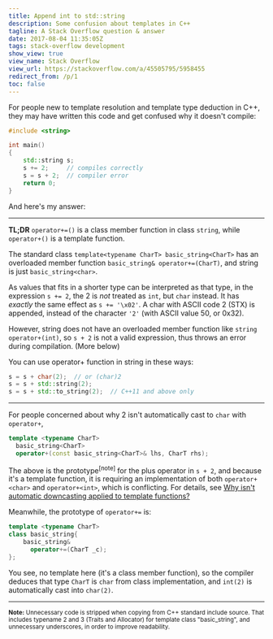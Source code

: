 ```yaml
---
title: Append int to std::string
description: Some confusion about templates in C++
tagline: A Stack Overflow question & answer
date: 2017-08-04 11:35:05Z
tags: stack-overflow development
show_view: true
view_name: Stack Overflow
view_url: https://stackoverflow.com/a/45505795/5958455
redirect_from: /p/1
toc: false
---
```


For people new to template resolution and template type deduction in C++, they may have written this code and get confused why it doesn't compile:

```c++
#include <string>

int main()
{
    std::string s;
    s += 2;     // compiles correctly
    s = s + 2;  // compiler error
    return 0;
}
```

And here's my answer:

---


**TL;DR** `operator+=()` is a class member function in class `string`, while `operator+()` is a template function.

The standard class `template<typename CharT> basic_string<CharT>` has an overloaded member function `basic_string& operator+=(CharT)`, and string is just `basic_string<char>`.

As values that fits in a shorter type can be interpreted as that type, in the expression `s += 2`, the 2 is *not* treated as `int`, but `char` instead. It has *exactly* the same effect as `s += '\x02'`. A char with ASCII code 2 (STX) is appended, instead of the character `'2'` (with ASCII value 50, or 0x32).

However, string does not have an overloaded member function like `string operator+(int)`, so `s + 2` is not a valid expression, thus throws an error during compilation. (More below)

You can use operator+ function in string in these ways:

```c++
s = s + char(2);  // or (char)2
s = s + std::string(2);
s = s + std::to_string(2);  // C++11 and above only
```

---

For people concerned about why 2 isn't automatically cast to `char` with `operator+`,

```c++
template <typename CharT>
  basic_string<CharT>
  operator+(const basic_string<CharT>& lhs, CharT rhs);
```

The above is the prototype<sup>\[note]</sup> for the plus operator in `s + 2`, and because it's a template function, it is requiring an implementation of both `operator+<char>` and `operator+<int>`, which is conflicting. For details, see [Why isn't automatic downcasting applied to template functions?][1]

Meanwhile, the prototype of `operator+=` is:

```c++
template <typename CharT>
class basic_string{
    basic_string&
      operator+=(CharT _c);
};
```

You see, no template here (it's a class member function), so the compiler deduces that type `CharT` is `char` from class implementation, and `int(2)` is automatically cast into `char(2)`. 

  [1]: https://stackoverflow.com/q/45506372/5958455

---

<sup><b>Note:</b> Unnecessary code is stripped when copying from C++ standard include source. That includes typename 2 and 3 (Traits and Allocator) for template class "basic_string", and unnecessary underscores, in order to improve readability.</sup>
